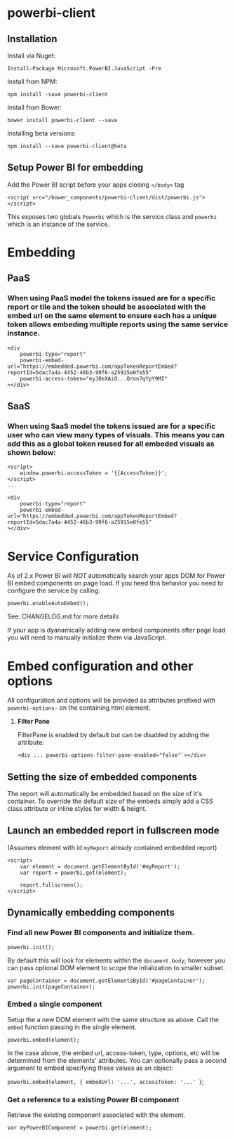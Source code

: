 # powerbi-client

## Installation

Install via Nuget:

`Install-Package Microsoft.PowerBI.JavaScript -Pre`

Install from NPM:

`npm install -save powerbi-client`

Install from Bower:

`bower install powerbi-client --save`

Installing beta versions:

`npm install --save powerbi-client@beta`

## Setup Power BI for embedding

Add the Power BI script before your apps closing `</body>` tag

`<script src="/bower_components/powerbi-client/dist/powerbi.js"></script>`

This exposes two globals `Powerbi` which is the service class and `powerbi` which is an instance of the service.


# Embedding

## PaaS
### When using PaaS model the tokens issued are for a specific report or tile and the token should be associated with the embed url on the same element to ensure each has a unique token allows embeding multiple reports using the same service instance.

```
<div
	powerbi-type="report"
	powerbi-embed-url="https://embedded.powerbi.com/appTokenReportEmbed?reportId=5dac7a4a-4452-46b3-99f6-a25915e0fe55"
	powerbi-access-token="eyJ0eXAiO...Qron7qYpY9MI"
></div>
```

## SaaS
### When using SaaS model the tokens issued are for a specific user who can view many types of visuals. This means you can add this as a global token reused for all embeded visuals as shown below:
```
<script>
	window.powerbi.accessToken = '{{AccessToken}}';
</script>
...

<div
	powerbi-type="report"
	powerbi-embed-url="https://embedded.powerbi.com/appTokenReportEmbed?reportId=5dac7a4a-4452-46b3-99f6-a25915e0fe55"
></div>
```

# Service Configuration

As of 2.x Power BI will *NOT* automatically search your apps DOM for Power BI embed components on page load.
If you need this behavior you need to configure the service by calling:

```
powerbi.enableAutoEmbed();
```
See: CHANGELOG.md for more details

If your app is dyanamically adding new embed components after page load you will need to manually initialize them via JavaScript.

# Embed configuration and other options

All configuration and options will be provided as attributes prefixed with `powerbi-options-` on the containing html element.

1. **Filter Pane**

	FilterPane is enabled by default but can be disabled by adding the attribute:
	```
	<div ... powerbi-options-filter-pane-enabled="false"`></div>
	```

## Setting the size of embedded components
The report will automatically be embedded based on the size of it's container.
To override the default size of the embeds simply add a CSS class attribute or inline styles for width & height.

## Launch an embedded report in fullscreen mode
(Assumes element with id `myReport` already contained embedded report)
```
<script>
	var element = document.getElementById('#myReport');
	var report = powerbi.get(element);

	report.fullscreen();
</script>
```

## Dynamically embedding components
### Find all new Power BI components and initialize them.
`powerbi.init();`

By default this will look for elements within the `document.body`; however you can pass optional DOM element to scope the intialization to smaller subset.

```
var pageContainer = document.getElementsById('#pageContainer');
powerbi.init(pageContainer);
```

### Embed a single component
Setup the a new DOM element with the same structure as above.
Call the `embed` function passing in the single element.

`powerbi.embed(element);`

In the case above, the embed url, access-token, type, options, etc will be determined from the elements' attributes.
You can optionally pass a second argument to embed specifying these values as an object:

`powerbi.embed(element, { embedUrl: '...', accessToken: '...' }`;

### Get a reference to a existing Power BI component
Retrieve the existing component associated with the element.

`var myPowerBIComponent = powerbi.get(element);`

